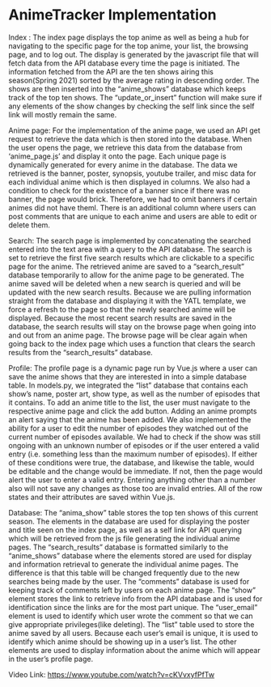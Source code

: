 # AnimeTracker Implementation

Index :
	The index page displays the top anime as well as being a hub for navigating to the specific page for the top anime, your list, the browsing page, and to log out. The display is generated by the javascript file that will fetch data from the API database every time the page is initiated. The information fetched from the API are the ten shows airing this season(Spring 2021) sorted by the average rating in descending order. The shows are then inserted into the “anime_shows” database which keeps track of the top ten shows. The “update_or_insert” function will make sure if any elements of the show changes by checking the self link since the self link will mostly remain the same. 

Anime page:
	For the implementation of the anime page, we used an API get request to retrieve the data which is then stored into the database. When the user opens the page, we retrieve this data from the database from ‘anime_page.js’ and display it onto the page. Each unique page is dynamically generated for every anime in the database. The data we retrieved is the banner, poster, synopsis, youtube trailer, and misc data for each individual anime which is then displayed in columns. We also had a condition to check for the existence of a banner since if there was no banner, the page would brick. Therefore, we had to omit banners if certain animes did not have theml. There is an additional column where users can post comments that are unique to each anime and users are able to edit or delete them. 

Search:
	The search page is implemented by concatenating the searched entered into the text area with a query to the API database. The search is set to retrieve the first five search results which are clickable to a specific page for the anime. The retrieved anime are saved to a “search_result” database temporarily to allow for the anime page to be generated. The anime saved will be deleted when a new search is queried and will be updated with the new search results. Because we are pulling information straight from the database and displaying it with the YATL template, we force a refresh to the page so that the newly searched anime will be displayed. Because the most recent search results are saved in the database, the search results will stay on the browse page when going into and out from an anime page. The browse page will be clear again when going back to the index page which uses a function that clears the search results from the “search_results” database.

Profile:
The profile page is a dynamic page run by Vue.js where a user can save the anime shows that they are interested in into a simple database table. In models.py, we integrated the “list” database that contains each show’s name, poster art, show type, as well as the number of episodes that it contains. To add an anime title to the list, the user must navigate to the respective anime page and click the add button. Adding an anime prompts an alert saying that the anime has been added. We also implemented the ability for a user to edit the number of episodes they watched out of the current number of episodes available. We had to check if the show was still ongoing with an unknown number of episodes or if the user entered a valid entry (i.e. something less than the maximum number of episodes). If either of these conditions were true, the database, and likewise the table, would be editable and the change would be immediate. If not, then the page would alert the user to enter a valid entry. Entering anything other than a number also will not save any changes as those too are invalid entries. All of the row states and their attributes are saved within Vue.js.

Database:
	The “anima_show” table stores the top ten shows of this current season. The elements in the database are used for displaying the poster and title seen on the index page, as well as a self link for API querying which will be retrieved from the js file generating the individual anime pages. 
	The “search_results” database is formatted similarly to the “anime_shows” database where the elements stored are used for display and information retrieval to generate the individual anime pages. The difference is that this table will be changed frequently due to the new searches being made by the user. 
	The “comments” database is used for keeping track of comments left by users on each anime page. The “show” element stores the link to retrieve info from the API database and is used for identification since the links are for the most part unique. The “user_email” element is used to identify which user wrote the comment so that we can give appropriate privileges(like deleting).
	The “list” table used to store the anime saved by all users. Because each user’s email is unique, it is used to identify which anime should be showing up in a user’s list. The other elements are used to display information about the anime which will appear in the user’s profile page.

Video Link: https://www.youtube.com/watch?v=cKVvxyfPfTw
